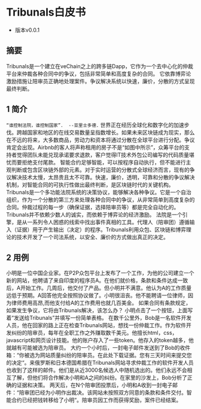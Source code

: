 # Tribunals白皮书
* 版本v0.0.1

## 摘要
Tribunals是一个建立在veChain之上的跨多链Dapp，它作为一个去中心化的仲裁平台来仲裁各种合同中的争议，包括非常简单和高度复杂的合同。 它依靠博弈论激励措施让陪审员正确地处理案件。争议解决系统以快速，廉价，分散的方式呈现最终判断。

## 1 简介  
`“谁控制法院，谁控制国家”.  --亚里士多德.`
世界正在经历全球化和数字化的加速步伐。跨越国家和地区的在线交易数量呈指数增长。如果未来区块链成为现实，那么在不远的将来，大多数商品，劳动力和资本将通过分散在全球平台进行分配。争议肯定会出现。Airbnb的客人将声称租用的房子不是“如图中所示”，众筹平台的支持者觉得团队未能兑现承诺要求退款，客户觉得IT技术外包公司编写的代码质量堪忧而要拒绝支付尾款。
智能合约足够智能，可以按程序自动执行，但不能进行主观判断或包含区块链外部的元素。对于实时运营的分散式全球经济而言，现有的争议解决技术太慢，太昂贵且太不可靠。快速，廉价，透明，可靠和分散的争议解决机制，对智能合同的可执行性做出最终判断，是区块链时代的关键机构。
Tribunals是一个多功能法院系统的决策协议，能够解决各种争议。它是一个自治组织，作为一个分散的第三方来处理各种合同中的争议，从非常简单到高度复杂的合同。仲裁过程的每一步（确保证据，选择陪审员等）都是完全自动化的。Tribunals并不依赖少数人的诚实，而依赖于博弈论的经济激励。
法院是一个引擎，是从一系列令人困惑的线索中找出事件真相的工具。代理人（陪审团）遵循输入（证据）用于产生输出（决定）的程序。Tribunals利用众包、区块链和博弈理论的技术开发了一个司法系统，以安全、廉价的方式做出真正的决定。

## 2 用例

小明是一位中国企业家。在P2P众包平台上发布了一个工作，为他的公司建立一个新的网站，他聘请了来自印度的程序员A。在他们就价格，条款和条件达成一致后，A开始工作。几周后，他交付了产品。但小明并不满意。他认为A的工作质量远低于预期。A回答他完全按照协议做了。小明很沮丧。他不能聘请一位律师，因为律师费用高昂,而他支付给A的工作费用也就几百美金。
如果合同有条款规定，如果发生争议，它将由Tribunals解决，该怎么办？ 小明点击了一个按钮，上面写着“发送给Tribunals”并填写一份简单表格。
在数千公里外，Bob是一名软件开发人员，他在回家的路上正在检查Tribunals网站，想找一份仲裁工作。作为软件开发纠纷的陪审员，每年在全职工作之外赚取数千美元。他擅长html，css，javascript和网页设计技能。他的账户存入了一些token。他存入的token越多，他就越有可能被选为陪审员。
大约一个小时后，一封电子邮件发送到了Bob的收件箱：“你被选为网站质量纠纷的陪审员。在此处下载证据。您有三天时间来提交您的决定“。来俄罗斯和日本德国希腊在Tribunals网站寻求仲裁工作的软件开发人员也收到了这样的邮件。他们是从近3000名候选人中随机选出的。他们永远不会相互了解，但他们将合作解决小明和A之间的纠纷。在家里的沙发上，Bob分析了正确的证据和决策。
两天后，在N个陪审团投票后，小明和A收到一封电子邮件：“陪审团已经为小明作出裁决。该网站未按照双方同意的条款和条件交付。智能合约已经把钱转移给了小明“。陪审员因工作而获得奖励，案件已经结案。